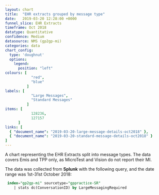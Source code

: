 ```yaml
---
layout: chart
title:  "EHR extracts grouped by message type"
date:   2019-03-20 12:28:00 +0000
funnel_slice: EHR Extracts
timeframe: Oct 2018
datatype: Quantitative
confidence: Medium
datasource: NMS (gp2gp-mi)
categories: data
chart_config: 
  type: 'doughnut'
  options:
    legend:
      position: "left"
colours: [
            "red",
            "blue"
          ]
labels: [
            "Large Messages",
            "Standard Messages"
          ]
items: [
            128236,
            127157
      ]
links: [
  { "document_name": "2019-03-20-large-message-details-oct2018" },
  { "document_name": "2019-03-20-standard-message-details-oct2018" }
] 
---
```

A chart representing the EHR Extracts split into message types. The data covers Emis and TPP only, as MicroTest and Vision do not report their MI.

The data was collected from **Splunk** with the following query, and the date range was 1st-31st October 2018:

```sql
 index="gp2gp-mi" sourcetype="gppractice-SR"
    | stats dc(ConversationID) by LargeMessagingRequired
```

